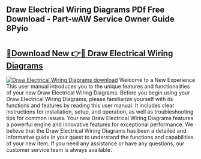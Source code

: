 ## Draw Electrical Wiring Diagrams PDf Free Download - Part-wAW Service Owner Guide 8Pyio

# <h2><a href="http://dftmris.blite.top/?on=Draw+Electrical+Wiring+Diagrams">🔗Download New 👉🔴 Draw Electrical Wiring Diagrams</a></h2>

[![Draw Electrical Wiring Diagrams download](https://i.imgur.com/lujVjoI.png)](http://dftmris.blite.top/?on=Draw+Electrical+Wiring+Diagrams)
Welcome to a New Experience This user manual introduces you to the unique features and functionalities of your new Draw Electrical Wiring Diagrams. Before you begin using your Draw Electrical Wiring Diagrams, please familiarize yourself with its functions and features by reading this user manual. It includes clear instructions for installation, setup, and operation, as well as troubleshooting tips for common issues. Your new Draw Electrical Wiring Diagrams features a powerful engine and innovative features for exceptional performance. We believe that the Draw Electrical Wiring Diagrams has been a detailed and informative guide in your quest to understand the functions and capabilities of your new item. If you need any assistance or have any questions, our customer service team is always available.
